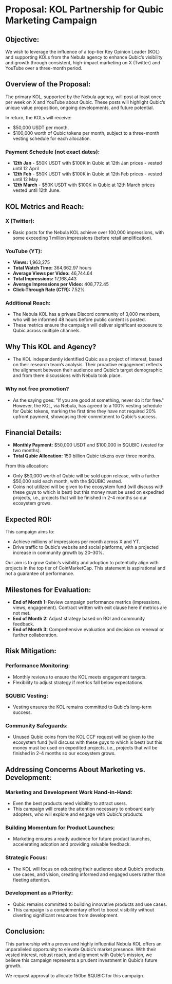 # Proposal: KOL Partnership for Qubic Marketing Campaign

## Objective:
We wish to leverage the influence of a top-tier Key Opinion Leader (KOL) and supporting KOLs from the Nebula agency to enhance Qubic’s visibility and growth through consistent, high-impact marketing on X (Twitter) and YouTube over a three-month period.

## Overview of the Proposal:
The primary KOL, supported by the Nebula agency, will post at least once per week on X and YouTube about Qubic. These posts will highlight Qubic’s unique value proposition, ongoing developments, and future potential.

In return, the KOLs will receive:
- $50,000 USDT per month.
- $100,000 worth of Qubic tokens per month, subject to a three-month vesting schedule for each allocation.

### Payment Schedule (not exact dates):
- **12th Jan** - $50K USDT with $100K in Qubic at 12th Jan prices - vested until 12 April
- **12th Feb** - $50K USDT with $100K in Qubic at 12th Feb prices - vested until 12 May
- **12th March** - $50K USDT with $100K in Qubic at 12th March prices vested until 12th June. 

## KOL Metrics and Reach:

### X (Twitter):
- Basic posts for the Nebula KOL achieve over 100,000 impressions, with some exceeding 1 million impressions (before retail amplification).

### YouTube (YT):
- **Views:** 1,963,275
- **Total Watch Time:** 364,662.97 hours
- **Average Views per Video:** 46,744.64
- **Total Impressions:** 17,168,443
- **Average Impressions per Video:** 408,772.45
- **Click-Through Rate (CTR):** 7.52%

### Additional Reach:
- The Nebula KOL has a private Discord community of 3,000 members, who will be informed 48 hours before public content is posted.
- These metrics ensure the campaign will deliver significant exposure to Qubic across multiple channels.

## Why This KOL and Agency?
- The KOL independently identified Qubic as a project of interest, based on their research team’s analysis. Their proactive engagement reflects the alignment between their audience and Qubic’s target demographic and from there discussions with Nebula took place.

### Why not free promotion?
- As the saying goes: "If you are good at something, never do it for free." However, the KOL, via Nebula, has agreed to a 100% vesting schedule for Qubic tokens, marking the first time they have not required 20% upfront payment, showcasing their commitment to Qubic’s success.

## Financial Details:
- **Monthly Payment:** $50,000 USDT and $100,000 in $QUBIC (vested for two months).
- **Total Qubic Allocation:** 150 billion Qubic tokens over three months.

From this allocation:
- Only $50,000 worth of Qubic will be sold upon release, with a further $50,000 sold each month, with the $QUBIC vested.
- Coins not utilized will be given to the ecosystem fund (will discuss with these guys to which is best) but this money must be used on expedited projects, i.e., projects that will be finished in 2-4 months so our ecosystem grows.

## Expected ROI:
This campaign aims to:
- Achieve millions of impressions per month across X and YT.
- Drive traffic to Qubic’s website and social platforms, with a projected increase in community growth by 20–30%.

Our aim is to grow Qubic’s visibility and adoption to potentially align with projects in the top tier of CoinMarketCap. This statement is aspirational and not a guarantee of performance.

## Milestones for Evaluation:
- **End of Month 1:** Review campaign performance metrics (impressions, views, engagement). Contract written with exit clause here if metrics are not met.
- **End of Month 2:** Adjust strategy based on ROI and community feedback.
- **End of Month 3:** Comprehensive evaluation and decision on renewal or further collaboration.

## Risk Mitigation:

### Performance Monitoring:
- Monthly reviews to ensure the KOL meets engagement targets.
- Flexibility to adjust strategy if metrics fall below expectations.

### $QUBIC Vesting:
- Vesting ensures the KOL remains committed to Qubic’s long-term success.

### Community Safeguards:
- Unused Qubic coins from the KOL CCF request will be given to the ecosystem fund (will discuss with these guys to which is best) but this money must be used on expedited projects, i.e., projects that will be finished in 2-4 months so our ecosystem grows.

## Addressing Concerns About Marketing vs. Development:

### Marketing and Development Work Hand-in-Hand:
- Even the best products need visibility to attract users.
- This campaign will create the attention necessary to onboard early adopters, who will explore and engage with Qubic’s products.

### Building Momentum for Product Launches:
- Marketing ensures a ready audience for future product launches, accelerating adoption and providing valuable feedback.

### Strategic Focus:
- The KOL will focus on educating their audience about Qubic’s products, use cases, and vision, creating informed and engaged users rather than fleeting attention.

### Development as a Priority:
- Qubic remains committed to building innovative products and use cases.
- This campaign is a complementary effort to boost visibility without diverting significant resources from development.

## Conclusion:
This partnership with a proven and highly influential Nebula KOL offers an unparalleled opportunity to elevate Qubic’s market presence. With their vested interest, robust reach, and alignment with Qubic’s mission, we believe this campaign represents a prudent investment in Qubic’s future growth.

We request approval to allocate 150bn $QUBIC for this campaign.
